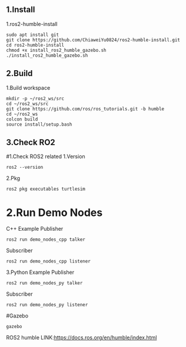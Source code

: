 ## 1.Install
1.ros2-humble-install
```
sudo apt install git
git clone https://github.com/ChiaweiYu0824/ros2-humble-install.git
cd ros2-humble-install
chmod +x install_ros2_humble_gazebo.sh
./install_ros2_humble_gazebo.sh 
```
## 2.Build
1.Build workspace
```
mkdir -p ~/ros2_ws/src
cd ~/ros2_ws/src
git clone https://github.com/ros/ros_tutorials.git -b humble
cd ~/ros2_ws
colcon build
source install/setup.bash
```
## 3.Check RO2
#1.Check ROS2 related
1.Version
```
ros2 --version
```
2.Pkg
```
ros2 pkg executables turtlesim
```
# 2.Run Demo Nodes
C++ Example
Publisher
```
ros2 run demo_nodes_cpp talker
```
Subscriber
```
ros2 run demo_nodes_cpp listener
```
3.Python Example
Publisher
```
ros2 run demo_nodes_py talker
```
Subscriber
```
ros2 run demo_nodes_py listener
```
#Gazebo
```
gazebo
```

ROS2 humble LINK:https://docs.ros.org/en/humble/index.html
